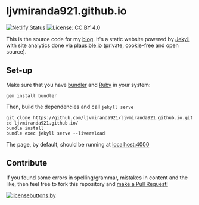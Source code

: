# ljvmiranda921.github.io

[![Netlify Status](https://api.netlify.com/api/v1/badges/4b3d2934-2e6c-4bd3-876f-40f9a8655af7/deploy-status)](https://app.netlify.com/sites/ljvmiranda921/deploys)
[![License: CC BY 4.0](https://img.shields.io/badge/license-CC%20BY%204.0-blue.svg)](https://creativecommons.org/licenses/by/4.0/)

This is the source code for my [blog](https://ljvmiranda921.github.io). It's a
static website powered by [Jekyll](https://jekyllrb.com/) with site analytics
done via [plausible.io](https://plausible.io/ljvmiranda921.github.io) (private,
cookie-free and open source).

## Set-up

Make sure that you have [bundler](https://bundler.io/) and
[Ruby](https://www.ruby-lang.org/en/news/2019/12/25/ruby-2-7-0-released/) in
your system:

```shell
gem install bundler
```

Then, build the dependencies and call `jekyll serve`

```shell
git clone https://github.com/ljvmiranda921/ljvmiranda921.github.io.git 
cd ljvmiranda921.github.io/
bundle install
bundle exec jekyll serve --livereload
```

The page, by default, should be running at [localhost:4000](localhost:4000)

## Contribute

If you found some errors in spelling/grammar, mistakes in content and the like, then feel
free to fork this repository and [make a Pull Request!](https://help.github.com/articles/creating-a-pull-request/)

[![licensebuttons by](https://licensebuttons.net/l/by/3.0/88x31.png)](https://creativecommons.org/licenses/by/4.0)
